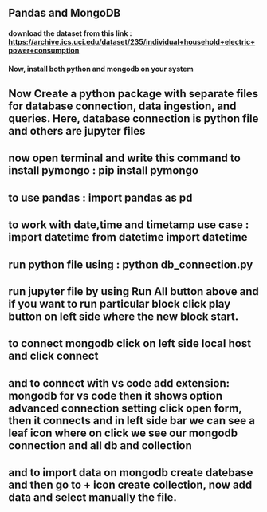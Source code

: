 ## Pandas and MongoDB
#### download the dataset from this link : https://archive.ics.uci.edu/dataset/235/individual+household+electric+power+consumption
#### Now, install both python and mongodb on your system 
## Now Create a python package with separate files for database connection, data ingestion, and queries. Here, database connection is python file and others are jupyter files
## now open terminal and write this command to install pymongo : pip install pymongo 
## to use pandas : import pandas as pd 
## to work with date,time and timetamp use case : import datetime from datetime import datetime
## run python file using : python db_connection.py 
## run jupyter file by using Run All button above and if you want to run particular block click play button on left side where the new block start.
## to connect mongodb click on left side local host and click connect
## and to connect with vs code add extension: mongodb for vs code then it shows option advanced connection setting click open form, then it connects and in left side bar we can see a leaf icon where on click we see our mongodb connection and all db and collection
## and to import data on mongodb create datebase and then go to + icon create collection, now add data and select manually the file.
